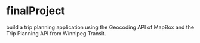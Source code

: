 # finalProject
build a trip planning application using the Geocoding API of MapBox and the Trip Planning API from Winnipeg Transit.
